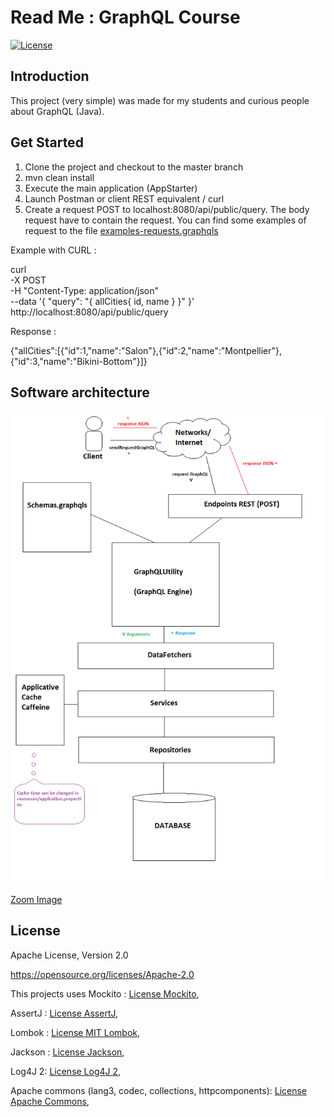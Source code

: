 # Read Me : GraphQL Course

[![License](https://img.shields.io/badge/License-Apache%202.0-blue.svg)](https://opensource.org/licenses/Apache-2.0)

## Introduction

This project (very simple) was made for my students and curious people about GraphQL (Java).

## Get Started

1) Clone the project and checkout to the master branch
2) mvn clean install
3) Execute the main application (AppStarter)
4) Launch Postman or client REST equivalent / curl
5) Create a request POST to localhost:8080/api/public/query. The body request have to contain
the request. You can find some examples of request to the file [examples-requests.graphqls](https://github.com/yassineazimani/GraphQLCourse/blob/master/examples-requests.graphqls)

Example with CURL : 

curl \
  -X POST \
  -H "Content-Type: application/json" \
  --data '{ "query": "{ allCities{ id, name }  }" }' \
  http://localhost:8080/api/public/query
  
Response : 

{"allCities":[{"id":1,"name":"Salon"}\,{"id":2,"name":"Montpellier"}\,{"id":3,"name":"Bikini-Bottom"}]}

## Software architecture

![alt text](https://github.com/yassineazimani/GraphQLCourse/blob/master/images/architecture_software_graphql.png?raw=true "Software architecture")

[Zoom Image](https://github.com/yassineazimani/GraphQLCourse/blob/master/images/architecture_software_graphql.png)

## License

Apache License, Version 2.0

https://opensource.org/licenses/Apache-2.0

This projects uses Mockito : [License Mockito](https://github.com/mockito/mockito/wiki/License), 

AssertJ : [License AssertJ](https://github.com/joel-costigliola/assertj-core/blob/master/LICENSE.txt), 

Lombok : [License MIT Lombok](https://projectlombok.org/), 

Jackson : [License Jackson](https://github.com/FasterXML/jackson-core/blob/master/src/main/resources/META-INF/LICENSE), 

Log4J 2: [License Log4J 2](https://logging.apache.org/log4j/2.x/license.html), 

Apache commons (lang3, codec, collections, httpcomponents): [License Apache Commons](https://commons.apache.org/proper/commons-bsf/license.html), 